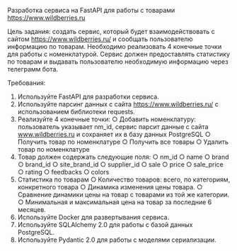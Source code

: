 Разработка сервиса на FastAPI для работы с товарами https://www.wildberries.ru
 
Цель задания: создать сервис, который будет взаимодействовать с сайтом https://www.wildberries.ru/ и сообщать пользователю информацию по товарам. Необходимо реализовать 4 конечные точки для работы с номенклатурой. Сервис должен предоставлять статистику по товарам и выдавать пользователю необходимую информацию через телеграмм бота.
 
Требования:
1. Используйте FastAPI для разработки сервиса.
2. Используйте парсинг данных с сайта https://www.wildberries.ru/ с использованием библиотеки requests.
3. Реализуйте 4 конечные точки:
○ Добавить номенклатуру: пользователь указывает nm_id, сервис парсит данные с сайта www.wildberries.ru и сохраняет их в базу данных PostgreSQL
○ Получить товар по номенклатуре
○ Получить все товары
○ Удалить товар по номенклатуре
4. Товар должен содержать следующие поля:
○ nm_id
○ name
○ brand
○ brand_id
○ site_brand_id
○ supplier_id
○ sale
○ price
○ sale_price
○ rating
○ feedbacks
○ colors
5. Статистика по товарам
○ Количество товаров: всего, по категориям, конкретного товара
○ Динамика изменения цены товара.
○ Сравнение динамики цены на товар с товарами из той же категории.
○ Минимальная и максимальная цена на товар за последние 6 месяцев.
6. Используйте Docker для развертывания сервиса.
7. Используйте SQLAlchemy 2.0 для работы с базой данных PostgreSQL.
8. Используйте Pydantic 2.0 для работы с моделями сериализации.
